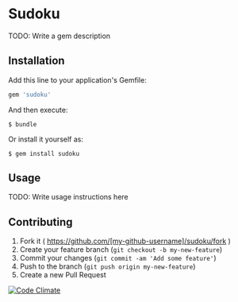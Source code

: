 # Sudoku

TODO: Write a gem description

## Installation

Add this line to your application's Gemfile:

```ruby
gem 'sudoku'
```

And then execute:

    $ bundle

Or install it yourself as:

    $ gem install sudoku

## Usage

TODO: Write usage instructions here

## Contributing

1. Fork it ( https://github.com/[my-github-username]/sudoku/fork )
2. Create your feature branch (`git checkout -b my-new-feature`)
3. Commit your changes (`git commit -am 'Add some feature'`)
4. Push to the branch (`git push origin my-new-feature`)
5. Create a new Pull Request

[![Code Climate](https://codeclimate.com/repos/5485880f695680371e014f25/badges/4d6436b72c0a7eed3415/gpa.svg)](https://codeclimate.com/repos/5485880f695680371e014f25/feed)
